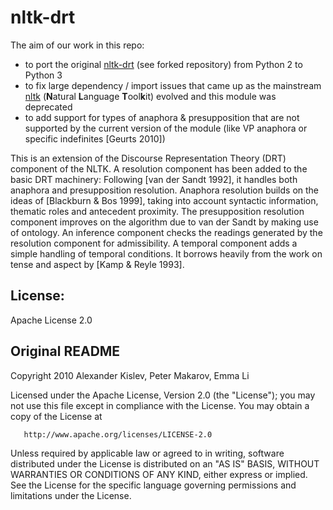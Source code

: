 # nltk-drt
The aim of our work in this repo:
   * to port the original [nltk-drt](https://github.com/napsternxg/nltk-drt) (see forked repository) from Python 2 to Python 3
   * to fix large dependency / import issues that came up as the mainstream [nltk](https://github.com/nltk/nltk) (**N**atural **L**anguage **T**ool**k**it) evolved and this module was deprecated
   * to add support for types of anaphora & presupposition that are not supported by the current version of the module (like VP anaphora or specific indefinites \[Geurts 2010\])

This is an extension of the Discourse Representation Theory (DRT) component of the NLTK. A resolution component has been added to the basic DRT machinery: Following \[van der Sandt 1992\], it handles both anaphora and presupposition resolution. Anaphora resolution builds on the ideas of \[Blackburn & Bos 1999\], taking into account syntactic information, thematic roles and antecedent proximity. The presupposition resolution component improves on the algorithm due to van der Sandt by making use of ontology. An inference component checks the readings generated by the resolution component for admissibility. A temporal component adds a simple handling of temporal conditions. It borrows heavily from the work on tense and aspect by \[Kamp & Reyle 1993\].


## License:
Apache License 2.0

## Original README

Copyright 2010 Alexander Kislev, Peter Makarov, Emma Li

   Licensed under the Apache License, Version 2.0 (the "License");
   you may not use this file except in compliance with the License.
   You may obtain a copy of the License at

       http://www.apache.org/licenses/LICENSE-2.0

   Unless required by applicable law or agreed to in writing, software
   distributed under the License is distributed on an "AS IS" BASIS,
   WITHOUT WARRANTIES OR CONDITIONS OF ANY KIND, either express or implied.
   See the License for the specific language governing permissions and
   limitations under the License.
